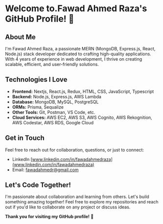 # Welcome to.Fawad Ahmed Raza's GitHub Profile! 👋

## About Me

I'm Fawad Ahmed Raza, a passionate MERN (MongoDB, Express.js, React, Node.js) stack developer dedicated to crafting high-quality applications. With 4 years of experience in web development, I thrive on creating scalable, efficient, and user-friendly solutions.

## Technologies I Love

- **Frontend:** Nextjs, React.js, Redux, HTML, CSS, JavaScript, Typescript
- **Backend:** Node.js, Express.js, AWS Lambda
- **Database:** MongoDB, MySQL, PostgreSQL
- **ORMs:** Prisma, Sequalize
- **Other Tools:** Git, Postman, VS Code, etc.
- **Cloud Services:** AWS EC2, AWS S3, AWS Cognito, AWS Rekognition, AWS Codestar, AWS RDS, Google Cloud

## Get in Touch

Feel free to reach out for collaboration, questions, or just to connect:

- LinkedIn [www.linkedin.com/in/fawadahmedraza](www.linkedin.com/in/fawadahmedraza)
- Email: fawadahmedr@gmail.com

## Let's Code Together!

I'm passionate about collaboration and learning from others. Let's build something amazing together! Feel free to explore my repositories and reach out if you'd like to collaborate on any project or discuss ideas.

**Thank you for visiting my GitHub profile!** 🚀
